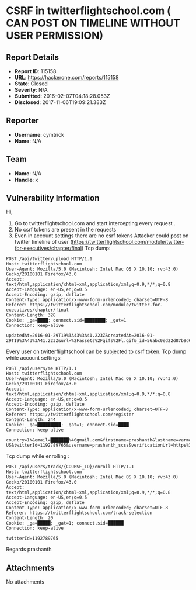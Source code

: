 # CSRF in twitterflightschool.com ( CAN POST ON TIMELINE WITHOUT USER PERMISSION)

## Report Details
- **Report ID**: 115158
- **URL**: https://hackerone.com/reports/115158
- **State**: Closed
- **Severity**: N/A
- **Submitted**: 2016-02-07T04:18:28.053Z
- **Disclosed**: 2017-11-06T19:09:21.383Z

## Reporter
- **Username**: cymtrick
- **Name**: N/A

## Team
- **Name**: N/A
- **Handle**: x

## Vulnerability Information
Hi,
1) Go to twitterflightschool.com and start intercepting every request .
2) No csrf tokens are present in the requests
3) Even in account settings there are no csrf tokens
Attacker could post on twitter timeline of user (https://twitterflightschool.com/module/twitter-for-executives/chapter/final)
Tcp dump:
```
POST /api/twitter/upload HTTP/1.1
Host: twitterflightschool.com
User-Agent: Mozilla/5.0 (Macintosh; Intel Mac OS X 10.10; rv:43.0) Gecko/20100101 Firefox/43.0
Accept: text/html,application/xhtml+xml,application/xml;q=0.9,*/*;q=0.8
Accept-Language: en-US,en;q=0.5
Accept-Encoding: gzip, deflate
Content-Type: application/x-www-form-urlencoded; charset=UTF-8
Referer: https://twitterflightschool.com/module/twitter-for-executives/chapter/final
Content-Length: 328
Cookie: _ga=████; connect.sid=████████; _gat=1
Connection: keep-alive

updatedAt=2016-01-29T19%3A43%3A41.223Z&createdAt=2016-01-29T19%3A43%3A41.223Z&url=%2Fassets%2Fgifs%2Fl.gif&_id=56abc0ed22d87b9d6a64a4c2&body=%5Bobject%20Object%5D&__v=0&text=This%20bird%E2%80%99s%20gotta%20fly!%20%23TwitterFlightSchool%20completed.%20Learn%20about%20Twitter%20ads%20at%3A%20https%3A%2F%2Ftwitterflightschool.com
```
Every user on twitterflightschool can be subjected to csrf token.
Tcp dump while account settings:
```
POST /api/users/me HTTP/1.1
Host: twitterflightschool.com
User-Agent: Mozilla/5.0 (Macintosh; Intel Mac OS X 10.10; rv:43.0) Gecko/20100101 Firefox/43.0
Accept: text/html,application/xhtml+xml,application/xml;q=0.9,*/*;q=0.8
Accept-Language: en-US,en;q=0.5
Accept-Encoding: gzip, deflate
Content-Type: application/x-www-form-urlencoded; charset=UTF-8
Referer: https://twitterflightschool.com/register
Content-Length: 244
Cookie: _ga=█████████; _gat=1; connect.sid=████
Connection: keep-alive

country=IN&email=███████%40gmail.com&firstname=prashanth&lastname=varma&language=en-US&twitterId=1192789765&username=prashanth_scss&verificationUrl=https%3A%2F%2Ftwitterflightschool.com%2Fverify%2F&companyType=other&othercompany=lol
```
Tcp dump while enrolling :
```
POST /api/users/track/{COURSE_ID}/enroll HTTP/1.1
Host: twitterflightschool.com
User-Agent: Mozilla/5.0 (Macintosh; Intel Mac OS X 10.10; rv:43.0) Gecko/20100101 Firefox/43.0
Accept: text/html,application/xhtml+xml,application/xml;q=0.9,*/*;q=0.8
Accept-Language: en-US,en;q=0.5
Accept-Encoding: gzip, deflate
Content-Type: application/x-www-form-urlencoded; charset=UTF-8
Referer: https://twitterflightschool.com/track-selection
Content-Length: 20
Cookie: _ga=█████; _gat=1; connect.sid=██████
Connection: keep-alive

twitterId=1192789765
```

Regards
prashanth

## Attachments
No attachments
